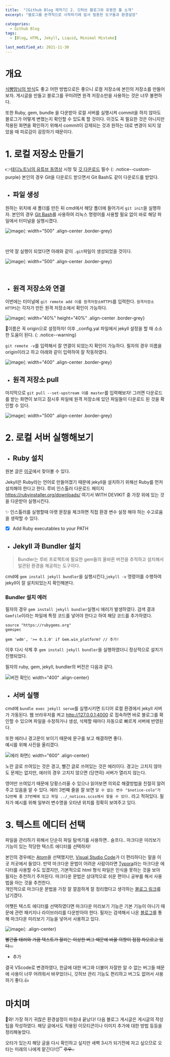 ```yaml
---
title:  "[Github Blog 제작기] 2. 깃허브 블로그와 유용한 툴 소개"
excerpt: "블로그를 본격적으로 시작하기에 앞서 필용한 도구들과 환경설정"

categories:
  - Github Blog
tags:
  - [Blog, HTML, Jekyll, Liquid, Minimal Mistake]

last_modified_at: 2021-11-30
---
```


# 개요

[식빵맘님의 방식](https://ansohxxn.github.io/blog/i-made-my-blog/#1-github-%EC%97%90%EC%84%9C-%EB%B8%94%EB%A1%9C%EA%B7%B8-%EC%9A%A9%EC%9C%BC%EB%A1%9C-%EC%93%B8-%EC%83%88%EB%A1%9C%EC%9A%B4-repository-%EB%A5%BC-%EC%83%9D%EC%84%B1%ED%95%9C%EB%8B%A4)도 좋고 어떤 방법으로든 좋으니 로컬 저장소에 본인의 저장소를 만들어보자. 게시글을 만들고 블로그를 꾸미려면 원격 저장소만을 사용하는 것은 너무 불편하다.

또한 Ruby, gem, bundle 을 다운받아 로컬 서버를 실행시켜 commit을 하지 않아도 블로그가 어떻게 변했는지 확인할 수 있도록 할 것이다. 이것도 꼭 필요한 것은 아니지만 적용된 화면을 확인하기 위해서 commit이 강제되는 것과 원하는 대로 변경이 되지 않았을 때 피로감이 굉장하기 때문이다.

# 1. 로컬 저장소 만들기

👉[테디노트님의 유튜브 동영상](https://www.youtube.com/watch?v=ACzFIAOsfpM&t=621s) 시청 및 [깃 다운로드](https://git-scm.com/) 필수
{: .notice--custom-purple}
본인의 경우 Git을 다운로드 받으면서 Git Bash도 같이 다운로드를 받았다.

+ ## 파일 생성

원하는 위치에 새 폴더를 만든 뒤 cmd에서 해당 폴더에 들어가서 `git init`을 실행하자.
본인의 경우 [Git Bash](https://git-scm.com/)를 사용하여 리눅스 명령어를 사용할 필요 없이 바로 해당 파일에서 터미널을 실행시켰다.

![image](https://user-images.githubusercontent.com/19484971/143220965-85976188-f3b0-4f87-8797-7af36a1bf3a2.png){: width="500" .align-center .border-grey}

<br/>

만약 잘 실행이 되었다면 아래와 같이 `.git`파일이 생성되었을 것이다.

![image](https://user-images.githubusercontent.com/19484971/143218401-bb42da5d-9a52-47de-a664-f242d7260f12.PNG){: width="500" .align-center .border-grey}

<br/>

+ ## 원격 저장소와 연결

이번에는 터미널에 `git remote add 이름 원격저장소HTTPS`를 입력한다.
`원격저장소HTTPS`는 각자가 만든 원격 저장소에서 확인이 가능하다.

![image](https://user-images.githubusercontent.com/19484971/143228628-49442369-ac2d-4f3e-816c-4198b88c02e9.PNG){: width="40%" height="40%" .align-center .border-grey}

📌이름은 꼭 origin으로 설정하자! 이후 _config.yal 파일에서 jekyll 설정을 할 때 소소한 도움이 된다.
{: .notice--warning}

`git remote -v`를 입력해서 잘 연결이 되었는지 확인이 가능하다.
필자의 경우 이름을 origin이라고 하고 아래와 같이 입력하여 잘 작동하였다.

![image](https://user-images.githubusercontent.com/19484971/143228835-62707f7e-e9ee-4841-b013-9fd07e3c63e0.PNG){: width="400" .align-center .border-grey}

+ ## 원격 저장소 pull

마지막으로 `git pull --set-upstream 이름 master`를 입력해보자! 그러면 다운로드를 받는 화면이 보이고 잠시후 파일에 원격 저장소에 있던 파일들이 다운로드 된 것을 확인할 수 있다.

![image](https://user-images.githubusercontent.com/19484971/143229464-e97182ea-d6c9-4d91-83c8-143b9d46643f.PNG){: width="500" .align-center .border-grey}

# 2. 로컬 서버 실행해보기

+ ## Ruby 설치

원본 글은 [이곳](https://ansohxxn.github.io/blog/i-made-my-blog/#3-ruby-%EC%84%A4%EC%B9%98)에서 찾아볼 수 있다.

Jekyll은 Ruby라는 언어로 만들어졌기 때문에 jekyll을 설치하기 위해선 Ruby를 먼저 설치해야 한다고 한다. 루비 인스톨러 다운로드 페이지 <https://rubyinstaller.org/downloads/> 여기서 WITH DEVIKIT 중 가장 위에 있는 것을 다운받아 실행시킨다.

✨ 인스톨러를 실행할때 아랫 문장을 체크하면 직접 환경 변수 설정 해야 하는 수고로움을 생략할 수 있다.

- [x] Add Ruby executables to your PATH


+ ## Jekyll 과 Bundler 설치

> Bundler는 루비 프로젝트에 필요한 gem들의 올바른 버전을 추적하고 설치해서 일관된 환경을 제공하는 도구이다.

cmd에 `gem install jekyll bundler`을 실행시킨다,`jekyll -v` 명령어를 수행하여 jekyll이 잘 설치되었는지 확인해본다.

### Bundler 설치 에러

필자의 경우 `gem install jekyll bundler`실행시 에러가 발생하였다. 검색 결과 `Gemfile`이라는 파일에 특정 코드를 넣어야 한다고 하여 해당 코드를 추가하였다.

```
source "https://rubygems.org"
gemspec

gem 'wdm', '>= 0.1.0' if Gem.win_platform? // 추가!
```

이후 다시 삭제 후 `gem install jekyll bundler`을 실행하였더니 정상적으로 설치가 진행되었다.

필자의 ruby, gem, jekyll, bundler의 버전은 다음과 같다.

![버전 확인](https://user-images.githubusercontent.com/19484971/143286503-094ee4b3-32b3-4870-a0aa-8b0b911ea5f5.PNG){: width="400" .align-center}

+ ## 서버 실행

cmd에 `bundle exec jekyll serve`를 실행시키면 드디어 로컬 환경에서 jekyll 서버가 가동된다. 웹 브라우저를 켜고 <http://127.0.0.1:4000> 로 접속하면 바로 블로그를 확인할 수 있으며 파일을 수정하거나 생성, 삭제할 때마다 자동으로 빠르게 서버에 반영된다.

또한 에러나 경고문이 보이기 때문에 문구를 보고 해결하면 좋다.   
예시를 위해 사진을 올리겠다.

![에러 화면](https://user-images.githubusercontent.com/19484971/143287833-404cce0d-ffff-4ae1-846f-34ff80d04ac8.PNG){: width="600" .align-center}

노란 글로 쓰여있는 것은 경고, 빨간 글로 쓰여있는 것은 에러이다.
경고는 고치지 않아도 문제는 없지만, 에러의 경우 고치지 않으면 (당연히) 서버가 열리지 않는다.

영어만 쓰여있기 때문에 당황스러울 수 있으나 읽어보면 의외로 해결방법을 친절히 알려주고 있음을 알 수 있다. 에러 3번째 줄을 잘 보면 `알 수 없는 변수 "$notice-colo"가 52번째 줄 37번째에 있고 파일 ../_notices.scss에서 찾을 수 있다.` 라고 적혀있다. 필자가 예시를 위해 일부러 변수명을 오타낸 위치를 정확히 보여주고 있다.

# 3. 텍스트 에디터 선택

파일을 관리하기 위해서 단순히 파일 탐색기를 사용하면.. 슬프다.. 마크다운 미리보기 기능이 있는 적당한 텍스트 에디터를 선택하자!

본인의 경우에는 [Atom](https://atom.io/)을 선택했지만, [Visual Studio Code](https://code.visualstudio.com/)가 더 편리하다는 말을 이곳 저곳에서 들었다. 만약 마크다운 문법이 어려운 사람이라면 [Typora](https://typora.io/)라는 마크다운 에디터를 사용할 수도 있겠지만, 기본적으로 html 형식 파일은 인식을 못하는 것을 보아 필자는 추천하기 주저된다. 마크다운 문법은 상대적으로 쉬운 편이니 공부를 해서 사용법을 아는 것을 추천한다.   
개인적으로 마크다운 문법을 가장 잘 깔끔하게 잘 정리했다고 생각하는 [블로그 링크](https://velog.io/@starry3ones/MarkDown-%EC%82%AC%EC%9A%A9%EB%B2%95)를 남기겠다.

어쨋든 텍스트 에디터를 선택하였다면 마크다운 미리보기 기능은 기본 기능이 아니기 때문에 관련 패키지나 라이브러리를 다운받아야 한다. 필자는 검색해서 나온 [블로그](https://tikepjt.tistory.com/47)를 통해 마크다운 미리보기 기능을 넣어서 사용하고 있다.

![image](https://user-images.githubusercontent.com/19484971/143238158-0fbcb90a-6851-472f-a07b-f833b9eddba9.PNG){: .align-center}

~~빨간줄 태러와 가끔 텍스트가 잘리는 이상한 버그 때문에 바꿀 의향이 점점 차오르고 있다...~~   

+ 추가

결국 VScode로 변경하였다, 한글에 대한 버그와 더불어 자잘한 알 수 없는 버그들 때문에 사용이 너무 어려워서 바꾸었더니, 깃허브 관리 기능도 편리하고 버그도 없어서 사용하기 좋다.👍

# 마치며

👏와! 가장 하기 귀찮은 환경설정이 마침내 끝났다!
다음 블로그 게시글은 게시글의 작성 팁을 작성하였다. 해당 글에서도 적용된 이모티콘이나 이미지 추가에 대한 방법 등등을 정리해놓았다.

오타가 있는지 해당 글을 다시 확인하고 싶지만 새벽 3시가 되기전에 자고 싶으므로 오타는 미래의 나에게 맡긴다!😴
~~후우..~~

